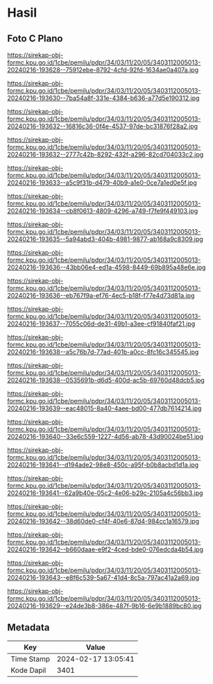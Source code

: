 # Hasil

## Foto C Plano

https://sirekap-obj-formc.kpu.go.id/1cbe/pemilu/pdpr/34/03/11/20/05/3403112005013-20240216-193628--75912ebe-8792-4cfd-92fd-1634ae0a407a.jpg

https://sirekap-obj-formc.kpu.go.id/1cbe/pemilu/pdpr/34/03/11/20/05/3403112005013-20240216-193630--7ba54a8f-331e-4384-b636-a77d5e190312.jpg

https://sirekap-obj-formc.kpu.go.id/1cbe/pemilu/pdpr/34/03/11/20/05/3403112005013-20240216-193632--16816c36-0f4e-4537-97de-bc31876f28a2.jpg

https://sirekap-obj-formc.kpu.go.id/1cbe/pemilu/pdpr/34/03/11/20/05/3403112005013-20240216-193632--2777c42b-8292-432f-a296-82cd704033c2.jpg

https://sirekap-obj-formc.kpu.go.id/1cbe/pemilu/pdpr/34/03/11/20/05/3403112005013-20240216-193633--a5c9f31b-d479-40b9-a1e0-0ce7a1ed0e5f.jpg

https://sirekap-obj-formc.kpu.go.id/1cbe/pemilu/pdpr/34/03/11/20/05/3403112005013-20240216-193634--cb8f0613-4809-4296-a749-f7fe9f449103.jpg

https://sirekap-obj-formc.kpu.go.id/1cbe/pemilu/pdpr/34/03/11/20/05/3403112005013-20240216-193635--5a94abd3-404b-4981-9877-ab168a9c8309.jpg

https://sirekap-obj-formc.kpu.go.id/1cbe/pemilu/pdpr/34/03/11/20/05/3403112005013-20240216-193636--43bb06e4-ed1a-4598-8449-69b895a48e6e.jpg

https://sirekap-obj-formc.kpu.go.id/1cbe/pemilu/pdpr/34/03/11/20/05/3403112005013-20240216-193636--eb767f9a-ef76-4ec5-b18f-f77e4d73d81a.jpg

https://sirekap-obj-formc.kpu.go.id/1cbe/pemilu/pdpr/34/03/11/20/05/3403112005013-20240216-193637--7055c06d-de31-49b1-a3ee-cf91840faf21.jpg

https://sirekap-obj-formc.kpu.go.id/1cbe/pemilu/pdpr/34/03/11/20/05/3403112005013-20240216-193638--a5c76b7d-77ad-401b-a0cc-8fc16c345545.jpg

https://sirekap-obj-formc.kpu.go.id/1cbe/pemilu/pdpr/34/03/11/20/05/3403112005013-20240216-193638--0535691b-d6d5-400d-ac5b-69760d48dcb5.jpg

https://sirekap-obj-formc.kpu.go.id/1cbe/pemilu/pdpr/34/03/11/20/05/3403112005013-20240216-193639--eac48015-8a40-4aee-bd00-477db7614214.jpg

https://sirekap-obj-formc.kpu.go.id/1cbe/pemilu/pdpr/34/03/11/20/05/3403112005013-20240216-193640--33e6c559-1227-4d56-ab78-43d90024be51.jpg

https://sirekap-obj-formc.kpu.go.id/1cbe/pemilu/pdpr/34/03/11/20/05/3403112005013-20240216-193641--d194ade2-98e8-450c-a95f-b0b8acbd1d1a.jpg

https://sirekap-obj-formc.kpu.go.id/1cbe/pemilu/pdpr/34/03/11/20/05/3403112005013-20240216-193641--62a9b40e-05c2-4e06-b29c-2105a4c56bb3.jpg

https://sirekap-obj-formc.kpu.go.id/1cbe/pemilu/pdpr/34/03/11/20/05/3403112005013-20240216-193642--38d60de0-cf4f-40e6-87d4-984cc1a16579.jpg

https://sirekap-obj-formc.kpu.go.id/1cbe/pemilu/pdpr/34/03/11/20/05/3403112005013-20240216-193642--b660daae-e9f2-4ced-bde0-076edcda4b54.jpg

https://sirekap-obj-formc.kpu.go.id/1cbe/pemilu/pdpr/34/03/11/20/05/3403112005013-20240216-193643--e8f6c539-5a67-41d4-8c5a-797ac41a2a69.jpg

https://sirekap-obj-formc.kpu.go.id/1cbe/pemilu/pdpr/34/03/11/20/05/3403112005013-20240216-193629--e24de3b8-386e-487f-9b16-6e9b1889bc80.jpg


## Metadata

| Key        | Value               |
| ---------- | ------------------- |
| Time Stamp | 2024-02-17 13:05:41 |
| Kode Dapil | 3401                |



